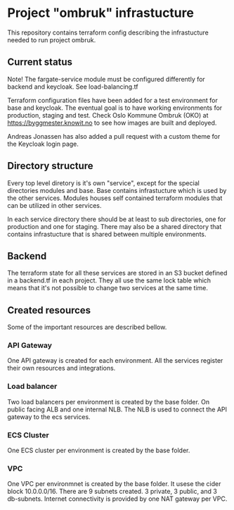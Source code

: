 # Project "ombruk" infrastucture

This repository contains terraform config describing the infrastucture needed to run project ombruk. 

## Current status

Note! The fargate-service module must be configured differently for backend and keycloak.
See load-balancing.tf

Terraform configuration files have been added for a test environment for base and keycloak.
The eventual goal is to have working environments for production, staging and test.
Check Oslo Kommune Ombruk (OKO) at https://byggmester.knowit.no to see how images are built and deployed.

Andreas Jonassen has also added a pull request with a custom theme for the Keycloak login page.

## Directory structure

Every top level diretory is it's own "service", except for the special directories modules and base. 
Base contains infrastucture which is used by the other services. Modules houses self contained terraform modules
that can be utilized in other services.

In each service directory there should be at least to sub directories, one for production and one for staging. There may also
be a shared directory that contains infrastucture that is shared between multiple environments. 

## Backend

The terraform state for all these services are stored in an S3 bucket defined in a backend.tf in each project. They all use the same lock table
which means that it's not possible to change two services at the same time.

## Created resources
Some of the important resources are described bellow. 

### API Gateway

One API gateway is created for each environment. All the services register their own resources and integrations.

### Load balancer

Two load balancers per environment is created by the base folder. On public facing ALB and one internal NLB.
The NLB is used to connect the API gateway to the ecs services. 

### ECS Cluster

One ECS cluster per environment is created by the base folder. 

### VPC

One VPC per environmnet is created by the base folder. It usese the cider block 10.0.0.0/16.
There are 9 subnets created. 3 private, 3 public, and 3 db-subnets. Internet connectivity is provided by one NAT gateway per VPC.
